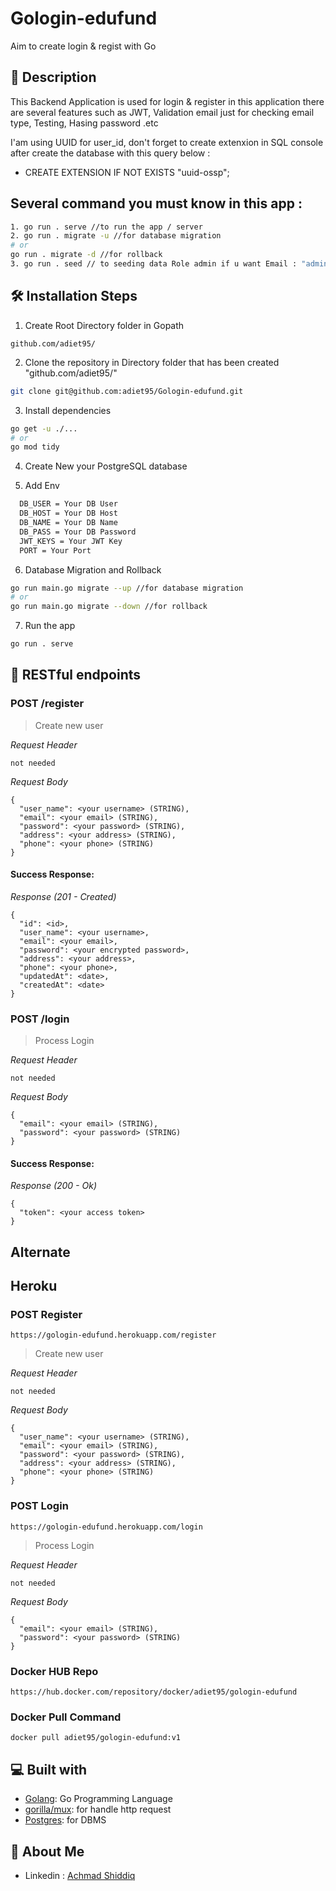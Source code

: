 # Gologin-edufund
Aim to create login &amp; regist with Go

## 🔗 Description

This Backend Application is used for login & register in this application there are several features such as JWT, Validation email just for checking email type, Testing, Hasing password .etc

I'am using UUID for user_id, don't forget to create extenxion in SQL console after create the database with this query below :
- CREATE EXTENSION IF NOT EXISTS "uuid-ossp";

## Several command you must know in this app :
```bash
1. go run . serve //to run the app / server
2. go run . migrate -u //for database migration
# or
go run . migrate -d //for rollback
3. go run . seed // to seeding data Role admin if u want Email : "admin@gmail.com" Pass : admin12345678
```

## 🛠️ Installation Steps

1. Create Root Directory folder in Gopath 
```
github.com/adiet95/
```

2. Clone the repository in Directory folder that has been created "github.com/adiet95/"
```bash
git clone git@github.com:adiet95/Gologin-edufund.git
```

3. Install dependencies

```bash
go get -u ./...
# or
go mod tidy
```

4. Create New your PostgreSQL database

5. Add Env

```sh
  DB_USER = Your DB User
  DB_HOST = Your DB Host
  DB_NAME = Your DB Name
  DB_PASS = Your DB Password
  JWT_KEYS = Your JWT Key
  PORT = Your Port
```

6. Database Migration and Rollback

```bash
go run main.go migrate --up //for database migration
# or
go run main.go migrate --down //for rollback
```
7. Run the app

```bash
go run . serve
```

## 🔗 RESTful endpoints
### POST /register

> Create new user

_Request Header_
```
not needed
```

_Request Body_
```
{
  "user_name": <your username> (STRING),
  "email": <your email> (STRING),
  "password": <your password> (STRING),
  "address": <your address> (STRING),
  "phone": <your phone> (STRING)
}
```

#### Success Response: ####
_Response (201 - Created)_
```
{
  "id": <id>,
  "user_name": <your username>,
  "email": <your email>,
  "password": <your encrypted password>,
  "address": <your address>,
  "phone": <your phone>,
  "updatedAt": <date>,
  "createdAt": <date>
}
```

### POST /login

> Process Login

_Request Header_
```
not needed
```

_Request Body_
```
{
  "email": <your email> (STRING),
  "password": <your password> (STRING)
}
```

#### Success Response: ####
_Response (200 - Ok)_
```
{
  "token": <your access token>
}
```

## Alternate

## Heroku
### POST Register
```
https://gologin-edufund.herokuapp.com/register
```
> Create new user

_Request Header_
```
not needed
```

_Request Body_
```
{
  "user_name": <your username> (STRING),
  "email": <your email> (STRING),
  "password": <your password> (STRING),
  "address": <your address> (STRING),
  "phone": <your phone> (STRING)
}
```
### POST Login
```
https://gologin-edufund.herokuapp.com/login
```
> Process Login

_Request Header_
```
not needed
```

_Request Body_
```
{
  "email": <your email> (STRING),
  "password": <your password> (STRING)
}
```

### Docker HUB Repo
```
https://hub.docker.com/repository/docker/adiet95/gologin-edufund
```
### Docker Pull Command
```
docker pull adiet95/gologin-edufund:v1
```

## 💻 Built with

- [Golang](https://go.dev/): Go Programming Language
- [gorilla/mux](https://github.com/gorilla/mux): for handle http request
- [Postgres](https://www.postgresql.org/): for DBMS


## 🚀 About Me

- Linkedin : [Achmad Shiddiq](https://www.linkedin.com/in/achmad-shiddiq-alimudin/)
